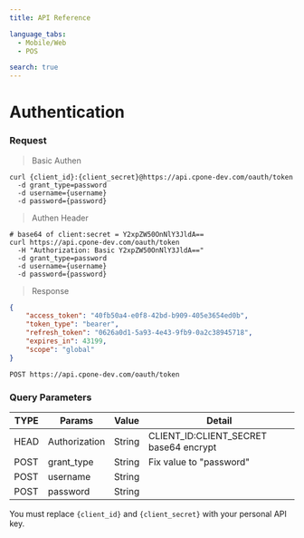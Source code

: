 ```yaml
---
title: API Reference

language_tabs:
  - Mobile/Web
  - POS

search: true
---
```


# Authentication

### Request

> Basic Authen

```shell
curl {client_id}:{client_secret}@https://api.cpone-dev.com/oauth/token 
  -d grant_type=password 
  -d username={username} 
  -d password={password}
```

> Authen Header

```shell
# base64 of client:secret = Y2xpZW50OnNlY3JldA==
curl https://api.cpone-dev.com/oauth/token 
  -H "Authorization: Basic Y2xpZW50OnNlY3JldA==" 
  -d grant_type=password 
  -d username={username} 
  -d password={password}
```
> Response

```json
{
    "access_token": "40fb50a4-e0f8-42bd-b909-405e3654ed0b",
    "token_type": "bearer",
    "refresh_token": "0626a0d1-5a93-4e43-9fb9-0a2c38945718",
    "expires_in": 43199,
    "scope": "global"
}
```

`POST https://api.cpone-dev.com/oauth/token`

### Query Parameters
TYPE | Params | Value | Detail
---- | ------ | ----- | ------
HEAD | Authorization | String | CLIENT_ID:CLIENT_SECRET base64 encrypt
POST | grant_type | String | Fix value to "password"
POST | username | String |
POST | password | String |

<aside class="notice">
You must replace <code>{client_id}</code> and <code>{client_secret}</code> with your personal API key.
</aside>